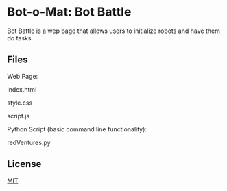 # Bot-o-Mat: Bot Battle

Bot Battle is a wep page that allows users to initialize robots and have them do tasks.

## Files

Web Page:

index.html

style.css

script.js


Python Script (basic command line functionality):

redVentures.py

## License
[MIT](https://choosealicense.com/licenses/mit/)
